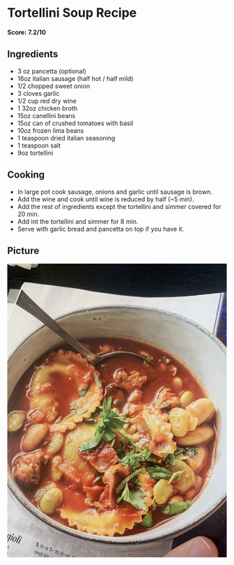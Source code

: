 # Tortellini Soup Recipe

**Score: 7.2/10**

## Ingredients
- 3 oz pancetta (optional)
- 16oz italian sausage (half hot / half mild)
- 1/2 chopped sweet onion
- 3 cloves garlic
- 1/2 cup red dry wine
- 1 32oz chicken broth
- 15oz canellini beans
- 15oz can of crushed tomatoes with basil
- 10oz frozen lima beans
- 1 teaspoon dried italian seasoning
- 1 teaspoon salt
- 9oz tortellini

## Cooking
- In large pot cook sausage, onions and garlic until sausage is brown.
- Add the wine and cook until wine is reduced by half (~5 min).
- Add the rest of ingredients except the tortellini and simmer covered for 20 min.
- Add int the tortellini and simmer for 8 min.
- Serve with garlic bread and pancetta on top if you have it.

## Picture
![alt text](https://github.com/tyleratracey/recipes/blob/main/tortellini_soup/tortellini_soup.jpg?raw=true)

